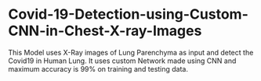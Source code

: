 # Covid-19-Detection-using-Custom-CNN-in-Chest-X-ray-Images
This Model uses X-Ray images of Lung Parenchyma as input and detect the Covid19 in Human Lung. 
It uses custom Network made using CNN and maximum accuracy is 99% on training and testing data.



